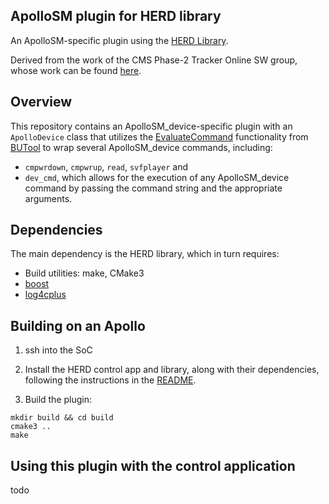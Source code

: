 ## ApolloSM plugin for HERD library

An ApolloSM-specific plugin using the [HERD Library](https://gitlab.cern.ch/cms-tracker-phase2-onlinesw/herd-library).

Derived from the work of the CMS Phase-2 Tracker Online SW group, whose work can be found [here](https://gitlab.cern.ch/cms-tracker-phase2-onlinesw).

## Overview

This repository contains an ApolloSM_device-specific plugin with an `ApolloDevice` class that utilizes the [EvaluateCommand]() functionality from [BUTool]() to wrap several ApolloSM_device commands, including:

* `cmpwrdown`, `cmpwrup`, `read`, `svfplayer` and 
* `dev_cmd`, which allows for the execution of any ApolloSM_device command by passing the command string and the appropriate arguments.

## Dependencies

The main dependency is the HERD library, which in turn requires:

* Build utilities: make, CMake3
* [boost]()
* [log4cplus]()

## Building on an Apollo

1. ssh into the SoC

2. Install the HERD control app and library, along with their dependencies, following the instructions in the [README]().

3. Build the plugin:

```
mkdir build && cd build
cmake3 ..
make
```

## Using this plugin with the control application

todo


